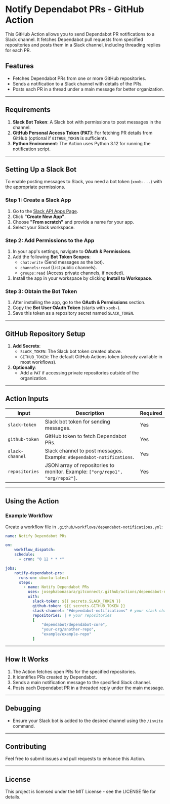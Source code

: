 # Notify Dependabot PRs - GitHub Action

This GitHub Action allows you to send Dependabot PR notifications to a Slack channel. It fetches Dependabot pull requests from specified repositories and posts them in a Slack channel, including threading replies for each PR.

## Features
- Fetches Dependabot PRs from one or more GitHub repositories.
- Sends a notification to a Slack channel with details of the PRs.
- Posts each PR in a thread under a main message for better organization.

---

## Requirements
1. **Slack Bot Token**: A Slack bot with permissions to post messages in the channel.
2. **GitHub Personal Access Token (PAT)**: For fetching PR details from GitHub (optional if `GITHUB_TOKEN` is sufficient).
3. **Python Environment**: The Action uses Python 3.12 for running the notification script.

---

## Setting Up a Slack Bot
To enable posting messages to Slack, you need a bot token (`xoxb-...`) with the appropriate permissions.

### Step 1: Create a Slack App
1. Go to the [Slack API Apps Page](https://api.slack.com/apps).
2. Click **"Create New App"**.
3. Choose **"From scratch"** and provide a name for your app.
4. Select your Slack workspace.

### Step 2: Add Permissions to the App
1. In your app's settings, navigate to **OAuth & Permissions**.
2. Add the following **Bot Token Scopes**:
   - `chat:write` (Send messages as the bot).
   - `channels:read` (List public channels).
   - `groups:read` (Access private channels, if needed).
3. Install the app in your workspace by clicking **Install to Workspace**.

### Step 3: Obtain the Bot Token
1. After installing the app, go to the **OAuth & Permissions** section.
2. Copy the **Bot User OAuth Token** (starts with `xoxb-`).
3. Save this token as a repository secret named `SLACK_TOKEN`.

---

## GitHub Repository Setup
1. **Add Secrets**:
   - `SLACK_TOKEN`: The Slack bot token created above.
   - `GITHUB_TOKEN`: The default GitHub Actions token (already available in most workflows).
2. **Optionally**:
   - Add a `PAT` if accessing private repositories outside of the organization.

---

## Action Inputs
| Input             | Description                                                                         | Required |
|-------------------|-------------------------------------------------------------------------------------|----------|
| `slack-token`     | Slack bot token for sending messages.                                              | Yes      |
| `github-token`    | GitHub token to fetch Dependabot PRs.                                              | Yes      |
| `slack-channel`   | Slack channel to post messages. Example: `#dependabot-notifications`.               | Yes      |
| `repositories`    | JSON array of repositories to monitor. Example: `["org/repo1", "org/repo2"]`. | Yes      |

---

## Using the Action

### Example Workflow
Create a workflow file in `.github/workflows/dependabot-notifications.yml`:

```yaml
name: Notify Dependabot PRs

on:
    workflow_dispatch:
    schedule:
      - cron: "0 12 * * *"

jobs:
    notify-dependabot-prs:
      runs-on: ubuntu-latest
      steps:
        - name: Notify Dependabot PRs
          uses: josephabonasara/gitconnect/.github/actions/dependabot-notifications@v1
          with:
            slack-token: ${{ secrets.SLACK_TOKEN }}
            github-token: ${{ secrets.GITHUB_TOKEN }}
            slack-channel: "#dependabot-notifications" # your slack channel name
            repositories: | # your repositories
            [
                "dependabot/dependabot-core",
                "your-org/another-repo",
                "example/example-repo"
            ]
```

---

## How It Works
1. The Action fetches open PRs for the specified repositories.
2. It identifies PRs created by Dependabot.
3. Sends a main notification message to the specified Slack channel.
4. Posts each Dependabot PR in a threaded reply under the main message.

---

## Debugging
- Ensure your Slack bot is added to the desired channel using the `/invite` command.
---

## Contributing
Feel free to submit issues and pull requests to enhance this Action.

---

## License
This project is licensed under the MIT License - see the LICENSE file for details.

